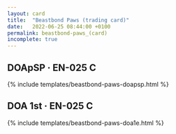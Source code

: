 ```yaml
---
layout: card
title:  "Beastbond Paws (trading card)"
date:   2022-06-25 08:44:00 +0100
permalink: beastbond-paws_(card)
incomplete: true
---
```


## DOApSP &middot; EN-025 C

{% include templates/beastbond-paws-doapsp.html %}


## DOA 1st &middot; EN-025 C

{% include templates/beastbond-paws-doa1e.html %}

